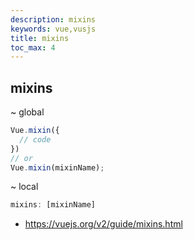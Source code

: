 ```yaml
---
description: mixins
keywords: vue,vusjs
title: mixins
toc_max: 4
---
```


## mixins

~ global

```js
Vue.mixin({
  // code
})
// or
Vue.mixin(mixinName);
```
~ local

```js
mixins: [mixinName]
```

* https://vuejs.org/v2/guide/mixins.html
